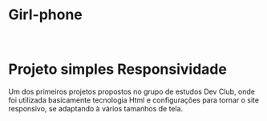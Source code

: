 # Girl-phone
<br>
<h1>Projeto simples Responsividade</h1>
<p>Um dos primeiros projetos propostos no grupo de estudos Dev Club, onde foi utilizada basicamente tecnologia Html e configurações para tornar o site responsivo, se adaptando à vários tamanhos de tela.</p>
